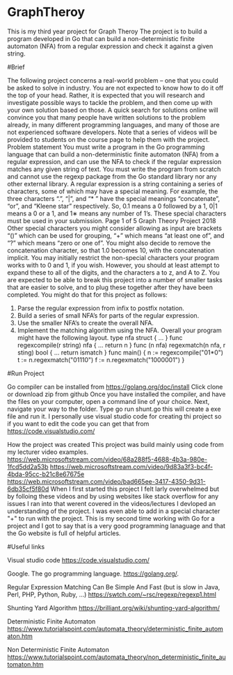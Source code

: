 # GraphTheroy

This is my third year project for Graph Theroy 
The project is to build a program developed in Go that can build a non-deterministic finite automaton
 (NFA) from a regular expression and check it against a given string.
 
#Brief

The following project concerns a real-world problem – one that you could
be asked to solve in industry. You are not expected to know how to do it
off the top of your head. Rather, it is expected that you will research and
investigate possible ways to tackle the problem, and then come up with your
own solution based on those. A quick search for solutions online will convince
you that many people have written solutions to the problem already, in many
different programming languages, and many of those are not experienced
software developers. Note that a series of videos will be provided to students
on the course page to help them with the project.
Problem statement
You must write a program in the Go programming language that can
build a non-deterministic finite automaton (NFA) from a regular expression,
and can use the NFA to check if the regular expression matches any given
string of text. You must write the program from scratch and cannot use the
regexp package from the Go standard library nor any other external library.
A regular expression is a string containing a series of characters, some
of which may have a special meaning. For example, the three characters
“.”, “|”, and “*
” have the special meanings “concatenate”, “or”, and “Kleene
star” respectively. So, 0.1 means a 0 followed by a 1, 0|1 means a 0 or a 1,
and 1∗ means any number of 1’s. These special characters must be used in
your submission.
Page 1 of 5
Graph Theory Project 2018
Other special characters you might consider allowing as input are brackets
“()” which can be used for grouping, “+” which means “at least one of”, and
“?” which means “zero or one of”. You might also decide to remove the
concatenation character, so that 1.0 becomes 10, with the concatenation
implicit.
You may initially restrict the non-special characters your program works
with to 0 and 1, if you wish. However, you should at least attempt to expand
these to all of the digits, and the characters a to z, and A to Z.
You are expected to be able to break this project into a number of smaller
tasks that are easier to solve, and to plug these together after they have been
completed. You might do that for this project as follows:
1. Parse the regular expression from infix to postfix notation.
2. Build a series of small NFA’s for parts of the regular expression.
3. Use the smaller NFA’s to create the overall NFA.
4. Implement the matching algorithm using the NFA.
Overall your program might have the following layout.
type nfa struct {
...
}
func regexcompile(r string) nfa {
...
return n
}
func (n nfa) regexmatch(n nfa, r sting) bool {
...
return ismatch
}
func main() {
n := regexcompile("01*0")
t := n.regexmatch("01110")
f := n.regexmatch("1000001")
}

#Run Project 

Go compiler can be installed from https://golang.org/doc/install 
Click clone or download zip from github
Once you have installed the compiler, and have the files on your computer,
 open a command line of your choice. Next, navigate your way to the folder.
 Type go run shunt.go this will create a exe file and run it. 
I personally use visual studio code for creating thi project so if you want to edit the code you can
get that from https://code.visualstudio.com/


How the project was created
This project was build mainly using code from my lecturer video examples. 
https://web.microsoftstream.com/video/68a288f5-4688-4b3a-980e-1fcd5dd2a53b 
https://web.microsoftstream.com/video/9d83a3f3-bc4f-4bda-95cc-b21c8e67675e
https://web.microsoftstream.com/video/bad665ee-3417-4350-9d31-6db35cf5f80d
When I first started this project I felt larly overwhelmed but by folloing these videos and by using websites like stack overflow
for any issues I ran into that werent covered in the videos/lectures I devloped an understanding of the project. I was even able to add
in a special character "+" to run with the project. 
This is my second time working with Go for a project and I got to say that is a very good programming lanaguage and that the Go website is 
full of helpful articles. 



#Useful links

Visual studio code
https://code.visualstudio.com/

Google. The go programming language.
https://golang.org/.

Regular Expression Matching Can Be Simple And Fast 
(but is slow in Java, Perl, PHP, Python, Ruby, ...)
https://swtch.com/~rsc/regexp/regexp1.html

Shunting Yard Algorithm
https://brilliant.org/wiki/shunting-yard-algorithm/

Deterministic Finite Automaton
https://www.tutorialspoint.com/automata_theory/deterministic_finite_automaton.htm

Non Deterministic Finite Automaton	
https://www.tutorialspoint.com/automata_theory/non_deterministic_finite_automaton.htm









